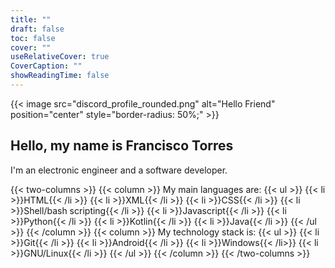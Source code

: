 ```yaml
---
title: ""
draft: false
toc: false
cover: ""
useRelativeCover: true
CoverCaption: ""
showReadingTime: false
---
```


{{< image src="discord_profile_rounded.png" alt="Hello Friend" position="center" style="border-radius: 50%;" >}}

## Hello, my name is Francisco Torres

I'm an electronic engineer and a software developer.

{{< two-columns >}}
    {{< column >}}
        My main languages are:
        {{< ul >}}
            {{< li >}}HTML{{< /li >}}
            {{< li >}}XML{{< /li >}}
            {{< li >}}CSS{{< /li >}}
            {{< li >}}Shell/bash scripting{{< /li >}}
            {{< li >}}Javascript{{< /li >}}
            {{< li >}}Python{{< /li >}}
            {{< li >}}Kotlin{{< /li >}}
            {{< li >}}Java{{< /li >}}
        {{< /ul >}}
    {{< /column >}}
    {{< column >}}
        My technology stack is:
        {{< ul >}}
            {{< li >}}Git{{< /li >}}
            {{< li >}}Android{{< /li >}}
            {{< li >}}Windows{{< /li>}}
            {{< li >}}GNU/Linux{{< /li >}}
        {{< /ul >}}
    {{< /column >}}
{{< /two-columns >}}